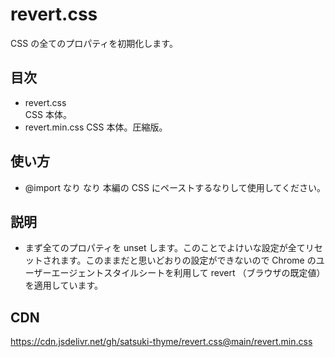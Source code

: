 # revert.css
CSS の全てのプロパティを初期化します。

## 目次
* revert.css  
  CSS 本体。
* revert.min.css
  CSS 本体。圧縮版。

## 使い方
* @import なり <link> なり 本編の CSS にペーストするなりして使用してください。

## 説明
* まず全てのプロパティを unset します。このことでよけいな設定が全てリセットされます。このままだと思いどおりの設定ができないので Chrome のユーザーエージェントスタイルシートを利用して revert （ブラウザの既定値）を適用しています。

## CDN
https://cdn.jsdelivr.net/gh/satsuki-thyme/revert.css@main/revert.min.css
